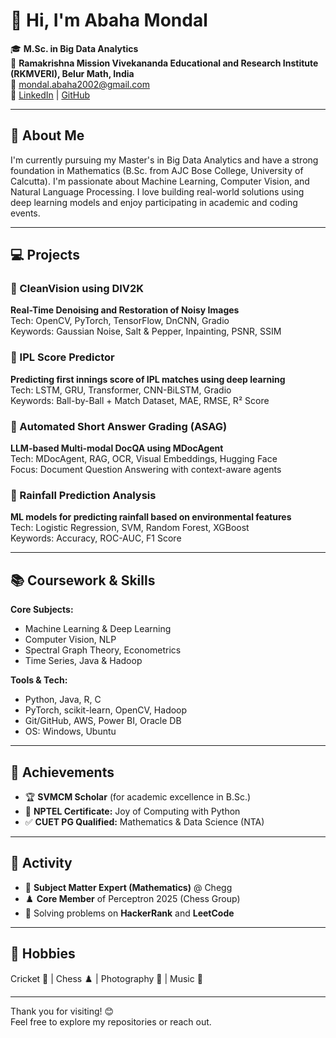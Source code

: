 # 👋 Hi, I'm Abaha Mondal

🎓 **M.Sc. in Big Data Analytics**  
📍 **Ramakrishna Mission Vivekananda Educational and Research Institute (RKMVERI), Belur Math, India**  
📧 [mondal.abaha2002@gmail.com](mailto:mondal.abaha2002@gmail.com)  
🔗 [LinkedIn](https://linkedin.com/in/abaha-mondal-099236251) | [GitHub](https://github.com/ABAHA007)

---

## 🔬 About Me

I'm currently pursuing my Master's in Big Data Analytics and have a strong foundation in Mathematics (B.Sc. from AJC Bose College, University of Calcutta). I'm passionate about Machine Learning, Computer Vision, and Natural Language Processing. I love building real-world solutions using deep learning models and enjoy participating in academic and coding events.

---

## 💻 Projects

### 🔹 CleanVision using DIV2K
**Real-Time Denoising and Restoration of Noisy Images**  
Tech: OpenCV, PyTorch, TensorFlow, DnCNN, Gradio  
Keywords: Gaussian Noise, Salt & Pepper, Inpainting, PSNR, SSIM

### 🔹 IPL Score Predictor
**Predicting first innings score of IPL matches using deep learning**  
Tech: LSTM, GRU, Transformer, CNN-BiLSTM, Gradio  
Keywords: Ball-by-Ball + Match Dataset, MAE, RMSE, R² Score

### 🔹 Automated Short Answer Grading (ASAG)
**LLM-based Multi-modal DocQA using MDocAgent**  
Tech: MDocAgent, RAG, OCR, Visual Embeddings, Hugging Face  
Focus: Document Question Answering with context-aware agents

### 🔹 Rainfall Prediction Analysis
**ML models for predicting rainfall based on environmental features**  
Tech: Logistic Regression, SVM, Random Forest, XGBoost  
Keywords: Accuracy, ROC-AUC, F1 Score

---

## 📚 Coursework & Skills

**Core Subjects:**  
- Machine Learning & Deep Learning  
- Computer Vision, NLP  
- Spectral Graph Theory, Econometrics  
- Time Series, Java & Hadoop  

**Tools & Tech:**  
- Python, Java, R, C  
- PyTorch, scikit-learn, OpenCV, Hadoop  
- Git/GitHub, AWS, Power BI, Oracle DB  
- OS: Windows, Ubuntu

---

## 🏅 Achievements

- 🏆 **SVMCM Scholar** (for academic excellence in B.Sc.)
- 🥇 **NPTEL Certificate:** Joy of Computing with Python
- ✅ **CUET PG Qualified:** Mathematics & Data Science (NTA)

---

## 💼 Activity

- 📘 **Subject Matter Expert (Mathematics)** @ Chegg
- ♟️ **Core Member** of Perceptron 2025 (Chess Group)
- 🧩 Solving problems on **HackerRank** and **LeetCode**

---

## 🎯 Hobbies

Cricket 🏏 | Chess ♟️ | Photography 📸 | Music 🎵

---

Thank you for visiting! 😊  
Feel free to explore my repositories or reach out.
